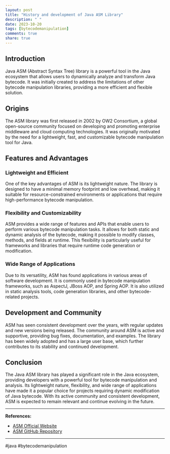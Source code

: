 ```yaml
---
layout: post
title: "History and development of Java ASM Library"
description: " "
date: 2023-10-20
tags: [bytecodemanipulation]
comments: true
share: true
---
```


## Introduction

Java ASM (Abstract Syntax Tree) library is a powerful tool in the Java ecosystem that allows users to dynamically analyze and transform Java bytecode. It was initially created to address the limitations of other bytecode manipulation libraries, providing a more efficient and flexible solution.

## Origins

The ASM library was first released in 2002 by OW2 Consortium, a global open-source community focused on developing and promoting enterprise middleware and cloud computing technologies. It was originally motivated by the need for a lightweight, fast, and customizable bytecode manipulation tool for Java.

## Features and Advantages

### Lightweight and Efficient

One of the key advantages of ASM is its lightweight nature. The library is designed to have a minimal memory footprint and low overhead, making it suitable for resource-constrained environments or applications that require high-performance bytecode manipulation.

### Flexibility and Customizability

ASM provides a wide range of features and APIs that enable users to perform various bytecode manipulation tasks. It allows for both static and dynamic analysis of the bytecode, making it possible to modify classes, methods, and fields at runtime. This flexibility is particularly useful for frameworks and libraries that require runtime code generation or modification.

### Wide Range of Applications

Due to its versatility, ASM has found applications in various areas of software development. It is commonly used in bytecode manipulation frameworks, such as AspectJ, JBoss AOP, and Spring AOP. It is also utilized in static analysis tools, code generation libraries, and other bytecode-related projects.

## Development and Community

ASM has seen consistent development over the years, with regular updates and new versions being released. The community around ASM is active and supportive, providing bug fixes, documentation, and examples. The library has been widely adopted and has a large user base, which further contributes to its stability and continued development.

## Conclusion

The Java ASM library has played a significant role in the Java ecosystem, providing developers with a powerful tool for bytecode manipulation and analysis. Its lightweight nature, flexibility, and wide range of applications have made it a popular choice for projects requiring dynamic modification of Java bytecode. With its active community and consistent development, ASM is expected to remain relevant and continue evolving in the future.

---

**References:**

- [ASM Official Website](https://asm.ow2.io/)
- [ASM GitHub Repository](https://github.com/asm/asm) 

---

\#java #bytecodemanipulation